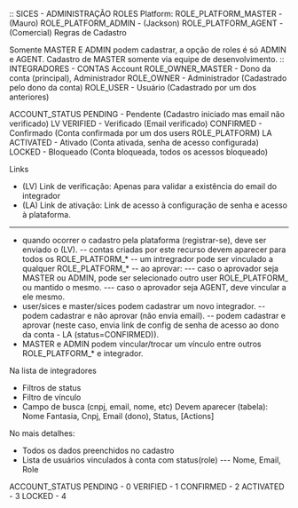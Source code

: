 :: SICES - ADMINISTRAÇÃO
ROLES
Platform:
ROLE_PLATFORM_MASTER - (Mauro)
ROLE_PLATFORM_ADMIN  - (Jackson)
ROLE_PLATFORM_AGENT  - (Comercial)
Regras de Cadastro

Somente MASTER E ADMIN podem cadastrar, a opção de roles é só ADMIN e AGENT.
Cadastro de MASTER somente via equipe de desenvolvimento.
:: INTEGRADORES - CONTAS
Account
ROLE_OWNER_MASTER - Dono da conta (principal), Administrador
ROLE_OWNER    - Administrador (Cadastrado pelo dono da conta)
ROLE_USER     - Usuário (Cadastrado por um dos anteriores)

ACCOUNT_STATUS
PENDING     - Pendente (Cadastro iniciado mas email não verificado)   LV
VERIFIED    - Verificado (Email verificado)
CONFIRMED   - Confirmado (Conta confirmada por um dos users ROLE_PLATFORM) LA
ACTIVATED   - Ativado (Conta ativada, senha de acesso configurada)
LOCKED      - Bloqueado (Conta bloqueada, todos os acessos bloqueado)

Links
- (LV) Link de verificação: Apenas para validar a existência do email do integrador
- (LA) Link de ativação: Link de acesso à configuração de senha e acesso à plataforma.

----------------------------------------------------------------------------------------------------------------------------

- quando ocorrer o cadastro pela plataforma (registrar-se), deve ser enviado o (LV).
-- contas criadas por este recurso devem aparecer para todos os ROLE_PLATFORM_*
-- um intregrador pode ser vinculado a qualquer ROLE_PLATFORM_*
-- ao aprovar:
--- caso o aprovador seja MASTER ou ADMIN, pode ser selecionado outro user ROLE_PLATFORM_ ou mantido o mesmo.
--- caso o aprovador seja AGENT, deve vincular a ele mesmo.
- user/sices e master/sices podem cadastrar um novo integrador.
-- podem cadastrar e não aprovar (não envia email).
-- podem cadastrar e aprovar (neste caso, envia link de config de senha de acesso ao dono da conta - LA (status=CONFIRMED)).
- MASTER e ADMIN podem vincular/trocar um vínculo entre outros ROLE_PLATFORM_* e integrador.

Na lista de integradores
- Filtros de status
- Filtro de vínculo
- Campo de busca (cnpj, email, nome, etc)
Devem aparecer (tabela):
Nome Fantasia, Cnpj, Email (dono), Status, [Actions]

No mais detalhes:
- Todos os dados preenchidos no cadastro
- Lista de usuários vinculados à conta com status(role)
--- Nome, Email, Role

ACCOUNT_STATUS
PENDING - 0
VERIFIED - 1
CONFIRMED - 2
ACTIVATED - 3
LOCKED - 4
